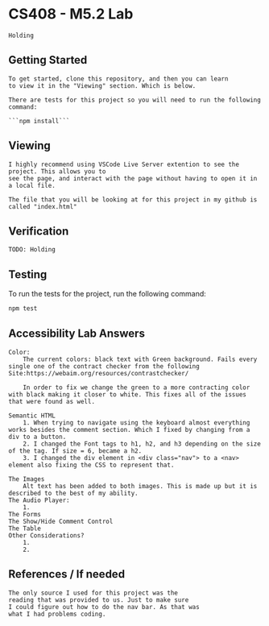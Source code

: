 # CS408 - M5.2 Lab
    Holding

## Getting Started
    To get started, clone this repository, and then you can learn 
    to view it in the "Viewing" section. Which is below.

    There are tests for this project so you will need to run the following command: 
    
    ```npm install```

## Viewing
    I highly recommend using VSCode Live Server extention to see the project. This allows you to
    see the page, and interact with the page without having to open it in a local file.

    The file that you will be looking at for this project in my github is called "index.html"

## Verification
    TODO: Holding

## Testing

To run the tests for the project, run the following command:

```bash
npm test
```

## Accessibility Lab Answers

    Color:
        The current colors: black text with Green background. Fails every single one of the contract checker from the following Site:https://webaim.org/resources/contrastchecker/

        In order to fix we change the green to a more contracting color with black making it closer to white. This fixes all of the issues that were found as well.

    Semantic HTML
        1. When trying to navigate using the keyboard almost everything works besides the comment section. Which I fixed by changing from a div to a button.
        2. I changed the Font tags to h1, h2, and h3 depending on the size of the tag. If size = 6, became a h2. 
        3. I changed the div element in <div class="nav"> to a <nav> element also fixing the CSS to represent that.

    The Images
        Alt text has been added to both images. This is made up but it is described to the best of my ability.
    The Audio Player:
        1. 
    The Forms
    The Show/Hide Comment Control
    The Table
    Other Considerations?
        1.
        2.
## References / If needed
    The only source I used for this project was the
    reading that was provided to us. Just to make sure
    I could figure out how to do the nav bar. As that was
    what I had problems coding.
